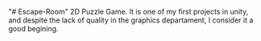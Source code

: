 "# Escape-Room" 
2D Puzzle Game.
It is one of my first projects in unity, and despite the lack of quality in the graphics departament, I consider it a good begining.
